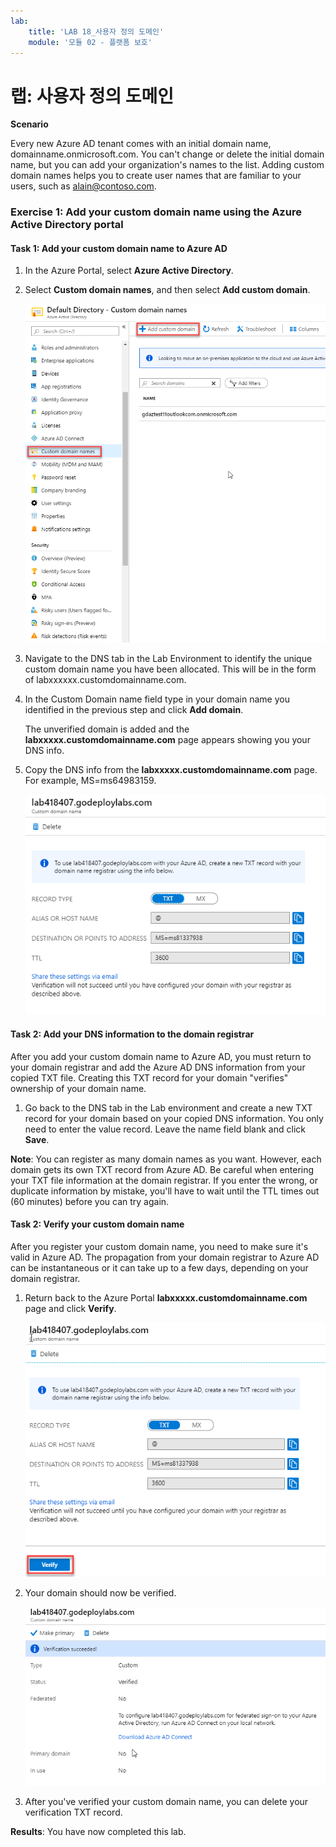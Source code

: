 ```yaml
---
lab:
    title: 'LAB 18_사용자 정의 도메인'
    module: '모듈 02 - 플랫폼 보호'
---
```


# 랩: 사용자 정의 도메인

**Scenario**

Every new Azure AD tenant comes with an initial domain name, domainname.onmicrosoft.com. You can't change or delete the initial domain name, but you can add your organization's names to the list. Adding custom domain names helps you to create user names that are familiar to your users, such as alain@contoso.com.


### Exercise 1: Add your custom domain name using the Azure Active Directory portal

#### Task 1: Add your custom domain name to Azure AD

1.  In the Azure Portal, select **Azure Active Directory**.

1.  Select **Custom domain names**, and then select **Add custom domain**.

       ![Screenshot](../Media/Module-2/6615ed31-bc05-482f-900d-6cf9491ce9c2.png)

2.  Navigate to the DNS tab in the Lab Environment to identify the unique custom domain name you have been allocated.  This will be in the form of labxxxxxx.customdomainname.com.

1.  In the Custom Domain name field type in your domain name you identified in the previous step and click **Add domain**.


    The unverified domain is added and the **labxxxxx.customdomainname.com** page appears showing you your DNS info.

4.  Copy the DNS info from the **labxxxxx.customdomainname.com** page. For example, MS=ms64983159.

       ![Screenshot](../Media/Module-2/9119a382-df4f-4688-8d17-3da0fe2b2f78.png)

#### Task 2: Add your DNS information to the domain registrar


After you add your custom domain name to Azure AD, you must return to your domain registrar and add the Azure AD DNS information from your copied TXT file. Creating this TXT record for your domain "verifies" ownership of your domain name.


1.  Go back to the DNS tab in the Lab environment and  create a new TXT record for your domain based on your copied DNS information.  You only need to enter the value record.  Leave the name field blank and click **Save**.


**Note**: You can register as many domain names as you want. However, each domain gets its own TXT record from Azure AD. Be careful when entering your TXT file information at the domain registrar. If you enter the wrong, or duplicate information by mistake, you'll have to wait until the TTL times out (60 minutes) before you can try again.


#### Task 2: Verify your custom domain name


After you register your custom domain name, you need to make sure it's valid in Azure AD. The propagation from your domain registrar to Azure AD can be instantaneous or it can take up to a few days, depending on your domain registrar.


1.  Return back to the Azure Portal **labxxxxx.customdomainname.com** page and click **Verify**.

     ![Screenshot](../Media/Module-2/819d89df-0649-449f-82c4-d9c8598ea7f5.png)

1.  Your domain should now be verified.

     ![Screenshot](../Media/Module-2/f1c86bff-7397-4040-9685-88c874e49bf2.png)

1.  After you've verified your custom domain name, you can delete your verification TXT record.


**Results**: You have now completed this lab.

